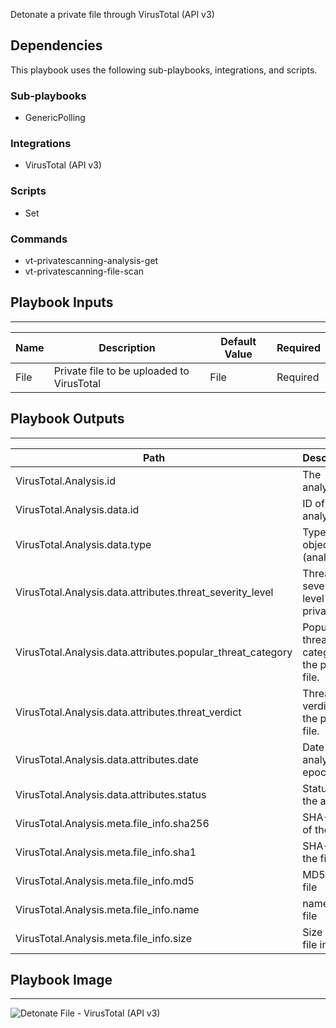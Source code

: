 Detonate a private file through VirusTotal (API v3)

## Dependencies
This playbook uses the following sub-playbooks, integrations, and scripts.

### Sub-playbooks
* GenericPolling

### Integrations
* VirusTotal (API v3)

### Scripts
* Set

### Commands
* vt-privatescanning-analysis-get
* vt-privatescanning-file-scan

## Playbook Inputs
---

| **Name** | **Description** | **Default Value** | **Required** |
| --- | --- | --- | --- |
| File | Private file to be uploaded to VirusTotal | File | Required |

## Playbook Outputs
---

| **Path** | **Description** | **Type** |
| --- | --- | --- |
| VirusTotal.Analysis.id | The analysis ID. | string |
| VirusTotal.Analysis.data.id | ID of the analysis. | string |
| VirusTotal.Analysis.data.type | Type of object (analysis). | string |
| VirusTotal.Analysis.data.attributes.threat_severity_level | Threat severity level of the private file. | string |
| VirusTotal.Analysis.data.attributes.popular_threat_category | Popular threat category of the private file. | string |
| VirusTotal.Analysis.data.attributes.threat_verdict | Threat verdict of the private file. | string |
| VirusTotal.Analysis.data.attributes.date | Date of the analysis in epoch | number |
| VirusTotal.Analysis.data.attributes.status | Status of the analysis | string |
| VirusTotal.Analysis.meta.file_info.sha256 | SHA-256 of the file | string |
| VirusTotal.Analysis.meta.file_info.sha1 | SHA-1 of the file | string |
| VirusTotal.Analysis.meta.file_info.md5 | MD5 of the file | string |
| VirusTotal.Analysis.meta.file_info.name | name of the file | string |
| VirusTotal.Analysis.meta.file_info.size | Size of the file in bytes | number |

## Playbook Image
---
![Detonate File - VirusTotal (API v3)](../doc_files/Detonate_File_-_VirusTotal_API_v3.png)